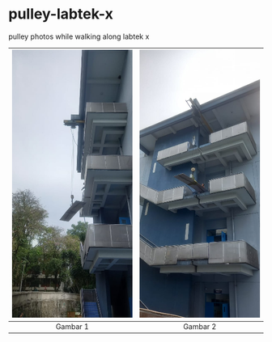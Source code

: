 # pulley-labtek-x
pulley photos while walking along labtek x

![](../img/labtek-x-10oct2022-1.jpg) | ![](../img/labtek-x-10oct2022-2.jpg)
:-: | :-:
Gambar 1 | Gambar 2
